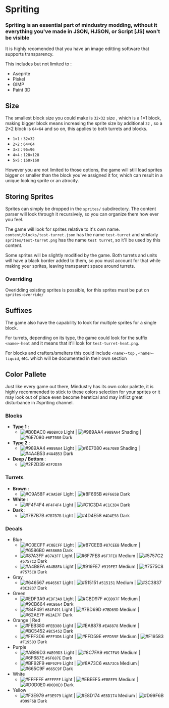 # Spriting

### Spriting is an essential part of mindustry modding, without it everything you've made in JSON, HJSON, or Script [JS] won't be visible
It is highly recomended that you have an image editting software that supports transparency.

This includes but not limited to : 
  - Aseprite 
  - Piskel
  - GIMP
  - Paint 3D

## Size
The smallest block size you could make is `32×32` size , which is a 1×1 block, making bigger block means increasing the sprite size by additional `32` , so a 2×2 block is `64×64` and so on, this applies to both turrets and blocks.
- `1×1` : `32×32`
- `2×2` : `64×64`
- `3×3` : `96×96`
- `4×4` : `128×128`
- `5×5` : `160×160`

However you are not limited to those options, the game will still load sprites bigger or smaller than the block you've assigned it for, which can result in a unique looking sprite or an atrocity.

## Storing Sprites
Sprites can simply be dropped in the `sprites/` subdirectory. The content parser will look through it recursively, so you can organize them how ever you feel. 

The game will look for sprites relative to it's own name. `content/blocks/test-turret.json` has the name `test-turret` and similarly `sprites/test-turret.png` has the name `test turret`, so it'll be used by this content.

Some sprites will be slightly modified by the game. Both turrets and units will have a black border added to them, so you must account for that while making your sprites, leaving transparent space around turrets.

### Overriding

Overidding existing sprites is possible, for this sprites must be put on `sprites-override/`

## Suffixes
The game also have the capability to look for multiple sprites for a single block.

For turrets, depending on its type, the game could look for the suffix `<name>-heat` and it means that it'll look for `test-turret-heat.png`.

For blocks and crafters/smelters this could include `<name>-top` , `<name>-liquid`, etc. which will be documented in their own section

## Color Pallete

Just like every game out there, Mindustry has its own color palette, it is highly recommended to stick to these colors selection for your sprites or it may look out of place even become heretical and may inflict great disturbance in #spriting channel.

### Blocks
- **Type 1** : 
  - ![#B0BAC0](https://via.placeholder.com/15/B0BAC0/000000?text=+) `#B0BAC0` Light | ![#989AA4](https://via.placeholder.com/15/989AA4/000000?text=+) `#989AA4` Shading | ![#6E7080](https://via.placeholder.com/15/6E7080/000000?text=+) `#6E7080` Dark
- **Type 2** : 
  - ![#989AA4](https://via.placeholder.com/15/989AA4/000000?text=+) `#989AA4` Light | ![#6E7080](https://via.placeholder.com/15/6E7080/000000?text=+) `#6E7080` Shading | ![#4A4B53](https://via.placeholder.com/15/4A4B53/000000?text=+) `#4A4B53` Dark
- **Deep / Bottom** : 
  - ![#2F2D39](https://via.placeholder.com/15/2F2D39/000000?text=+) `#2F2D39`
  
### Turrets
- **Brown** : 
  - ![#C9A58F](https://via.placeholder.com/15/C9A58F/000000?text=+) `#C9A58F` Light | ![#8F665B](https://via.placeholder.com/15/8F665B/000000?text=+) `#8F665B` Dark
- **White** : 
  - ![#F4F4F4](https://via.placeholder.com/15/F4F4F4/000000?text=+) `#F4F4F4` Light | ![#C1C3D4](https://via.placeholder.com/15/C1C3D4/000000?text=+) `#C1C3D4` Dark
- **Dark**  : 
  - ![#7B7B7B](https://via.placeholder.com/15/7B7B7B/000000?text=+) `#7B7B7B` Light | ![#4D4E58](https://via.placeholder.com/15/4D4E58/000000?text=+) `#4D4E58` Dark
 
### Decals
- Blue
  - ![#C0ECFF](https://via.placeholder.com/15/C0ECFF/000000?text=+) `#C0ECFF` Light | ![#87CEEB](https://via.placeholder.com/15/87CEEB/000000?text=+) `#87CEEB` Medium | 
 ![#6586B0](https://via.placeholder.com/15/6586B0/000000?text=+) `#6586B0` Dark
  - ![#87A3FF](https://via.placeholder.com/15/87A3FF/000000?text=+) `#87A3FF` Light | ![#6F7FE8](https://via.placeholder.com/15/6F7FE8/000000?text=+) `#6F7FE8` Medium | 
 ![#5757C2](https://via.placeholder.com/15/5757C2/000000?text=+) `#5757C2` Dark
  - ![#A4B8FA](https://via.placeholder.com/15/A4B8FA/000000?text=+) `#A4B8FA` Light | ![#919FE7](https://via.placeholder.com/15/919FE7/000000?text=+) `#919FE7` Medium | ![#7575C8](https://via.placeholder.com/15/7575C8/000000?text=+) `#7575C8` Dark
- Gray
  - ![#646567](https://via.placeholder.com/15/646567/000000?text=+) `#646567` Light | ![#515151](https://via.placeholder.com/15/515151/000000?text=+) `#515151` Medium | 
 ![#3C3837](https://via.placeholder.com/15/3C3837/000000?text=+) `#3C3837` Dark
- Green
  - ![#EDF3A9](https://via.placeholder.com/15/EDF3A9/000000?text=+) `#EDF3A9` Light | ![#CBD97F](https://via.placeholder.com/15/CBD97F/000000?text=+) `#CBD97F` Medium | 
 ![#9CB664](https://via.placeholder.com/15/9CB664/000000?text=+) `#9CB664` Dark
  - ![#84F491](https://via.placeholder.com/15/84F491/000000?text=+) `#84F491` Light | ![#7BD69D](https://via.placeholder.com/15/7BD69D/000000?text=+) `#7BD69D` Medium | 
 ![#62AE7F](https://via.placeholder.com/15/62AE7F/000000?text=+) `#62AE7F` Dark
- Orange | Red
  - ![#FEB380](https://via.placeholder.com/15/FEB380/000000?text=+) `#FEB380` Light | ![#EA8878](https://via.placeholder.com/15/EA8878/000000?text=+) `#EA8878` Medium | 
 ![#BC5452](https://via.placeholder.com/15/BC5452/000000?text=+) `#BC5452` Dark
  - ![#FFF3D6](https://via.placeholder.com/15/FFF3D6/000000?text=+) `#FFF3D6` Light | ![#FFD59E](https://via.placeholder.com/15/FFD59E/000000?text=+) `#FFD59E` Medium | 
 ![#F19583](https://via.placeholder.com/15/F19583/000000?text=+) `#F19583` Dark
- Purple
  - ![#AB99D3](https://via.placeholder.com/15/AB99D3/000000?text=+) `#AB99D3` Light | ![#8C7FA9](https://via.placeholder.com/15/8C7FA9/000000?text=+) `#8C7FA9` Medium | 
 ![#6F687E](https://via.placeholder.com/15/6F687E/000000?text=+) `#6F687E` Dark 
  - ![#BF92F9](https://via.placeholder.com/15/BF92F9/000000?text=+) `#BF92F9` Light | ![#8A73C6](https://via.placeholder.com/15/8A73C6/000000?text=+) `#8A73C6` Medium | 
 ![#665C9F](https://via.placeholder.com/15/665C9F/000000?text=+) `#665C9F` Dark
- White
  - ![#FFFFFF](https://via.placeholder.com/15/FFFFFF/000000?text=+) `#FFFFFF` Light | ![#EBEEF5](https://via.placeholder.com/15/EBEEF5/000000?text=+) `#EBEEF5` Medium | 
 ![#D0D0E0](https://via.placeholder.com/15/D0D0E0/000000?text=+) `#D0D0E0` Dark
- Yellow
  - ![#F3E979](https://via.placeholder.com/15/F3E979/000000?text=+) `#F3E979` Light | ![#E8D174](https://via.placeholder.com/15/E8D174/000000?text=+) `#E8D174` Medium | 
 ![#D99F6B](https://via.placeholder.com/15/D99F6B/000000?text=+) `#D99F6B` Dark
